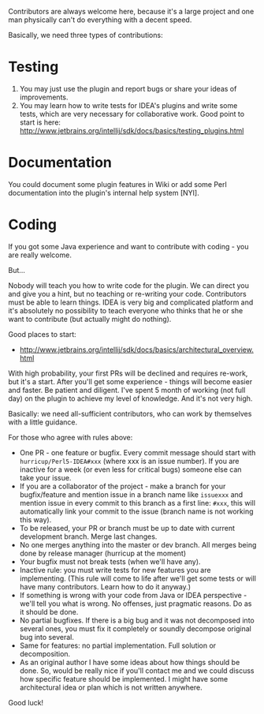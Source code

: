 Contributors are always welcome here, because it's a large project and one man physically can't do everything with a decent speed. 

Basically, we need three types of contributions:

# Testing
1. You may just use the plugin and report bugs or share your ideas of improvements. 
2. You may learn how to write tests for IDEA's plugins and write some tests, which are very necessary for collaborative work. Good point to start is here: http://www.jetbrains.org/intellij/sdk/docs/basics/testing_plugins.html

# Documentation
You could document some plugin features in Wiki or add some Perl documentation into the plugin's internal help system [NYI].

# Coding
If you got some Java experience and want to contribute with coding - you are really welcome. 

But...

Nobody will teach you how to write code for the plugin. We can direct you and give you a hint, but no teaching or re-writing your code. Contributors must be able to learn things. IDEA is very big and complicated platform and it's absolutely no possibility to teach everyone who thinks that he or she want to contribute (but actually might do nothing).

Good places to start:
* http://www.jetbrains.org/intellij/sdk/docs/basics/architectural_overview.html

With high probability, your first PRs will be declined and requires re-work, but it's a start. After you'll get some experience - things will become easier and faster. Be patient and diligent. I've spent 5 month of working (not full day) on the plugin to achieve my level of knowledge. And it's not very high. 

Basically: we need all-sufficient contributors, who can work by themselves with a little guidance.

For those who agree with rules above:

* One PR - one feature or bugfix. Every commit message should start with `hurricup/Perl5-IDEA#xxx` (where xxx is an issue number). If you are inactive for a week (or even less for critical bugs) someone else can take your issue.
* If you are a collaborator of the project - make a branch for your bugfix/feature and mention issue in a branch name like `issuexxx` and mention issue in every commit to this branch as a first line: `#xxx`, this will automatically link your commit to the issue (branch name is not working this way).
* To be released, your PR or branch must be up to date with current development branch. Merge last changes.
* No one merges anything into the master or dev branch. All merges being done by release manager (hurricup at the moment)
* Your bugfix must not break tests (when we'll have any). 
* Inactive rule: you must write tests for new features you are implementing. (This rule will come to life after we'll get some tests or will have many contributors. Learn how to do it anyway.)
* If something is wrong with your code from Java or IDEA perspective - we'll tell you what is wrong. No offenses, just pragmatic reasons. Do as it should be done.
* No partial bugfixes. If there is a big bug and it was not decomposed into several ones, you must fix it completely or soundly decompose original bug into several.
* Same for features: no partial implementation. Full solution or decomposition.
* As an original author I have some ideas about how things should be done. So, would be really nice if you'll contact me and we could discuss how specific feature should be implemented. I might have some architectural idea or plan which is not written anywhere.

Good luck!